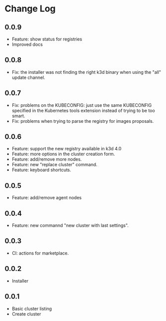 # Change Log

## 0.0.9

- Feature: show status for registries
- Improved docs

## 0.0.8

- Fix: the installer was not finding the right k3d binary when using
  the "all" update channel.

## 0.0.7

- Fix: problems on the KUBECONFIG: just use the same KUBECONFIG specified
  in the Kubernetes tools extension instead of trying to be too smart.
- Fix: problems when trying to parse the registry for images proposals.

## 0.0.6

- Feature: support the new registry available in k3d 4.0
- Feature: more options in the cluster creation form.
- Feature: add/remove more nodes.
- Feature: new "replace cluster" command.
- Feature: keyboard shortcuts.

## 0.0.5

- Feature: add/remove agent nodes

## 0.0.4

- Feature: new commannd "new cluster with last settings".

## 0.0.3

- CI: actions for marketplace.

## 0.0.2

- Installer

## 0.0.1

- Basic cluster listing
- Create cluster
